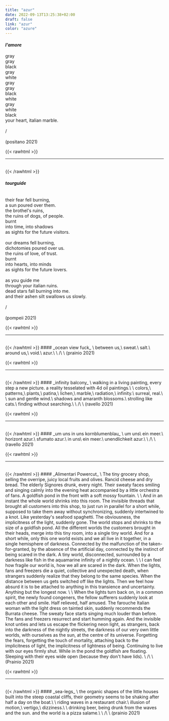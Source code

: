 ```yaml
---
title: "azur"
date: 2022-09-13T13:25:38+02:00
draft: false
link: "azur"
color: "azure"
---
```


#### _l'amore_

gray\
gray\
black\
gray\
white\
gray\
gray\
black\
white\
gray\
white\
black\
your heart, italian marble.\
\
/\
\
(positano 2021)

{{< rawhtml >}}
<br>
<hr class="m-0 gray-line" />
<br>
{{< /rawhtml >}}

#### _tourguide_
\
their fear fell burning,\
a sun poured over them.\
the brothel's ruins,\
the ruins of dogs, of people.\
burnt\
into time, into shadows\
as sights for the future visitors.\
\
our dreams fell burning,\
dichotomies poured over us.\
the ruins of love, of trust.\
burnt\
into hearts, into minds\
as sights for the future lovers.\
\
as you guide me\
through your italian ruins.\
dead stars fall burning into me.\
and their ashen silt swallows us slowly.\
\
/\
\
(pompeii 2021)

{{< rawhtml >}}
<br>
<hr class="m-0 gray-line" />
<br>
{{< /rawhtml >}}
<!-- -->
#### _ocean view fuck_
\
between us,\
sweat.\
salt.\
around us,\
void.\
azur.\
\
/\
\
(prainio 2021)

{{< rawhtml >}}
<br>
<hr class="m-0 gray-line" />
<br>
{{< /rawhtml >}}
<!-- -->
#### _infinity balcony_
\
walking in a living painting, every step a new picture.
a reality tesselated with 4d oil paintings.\
\
colors,\
patterns,\
plants,\
patina,\
lichen,\
marble,\
radiation,\
infinity.\
surreal, real.\
\
sun and gentle wind.\
shadows and amaranth blossoms.\
strolling like cats.\
finding without searching.\
\
/\
\
(ravello 2021)

{{< rawhtml >}}
<br>
<hr class="m-0 gray-line" />
<br>
{{< /rawhtml >}}
<!-- -->
#### _um uns in uns kornblumenblau_
\
um uns\
ein meer.\
horizont azur.\
sfumato azur.\
in uns\
ein meer.\
unendlichkeit azur.\
\
/\
\
(ravello 2021)

{{< rawhtml >}}
<br>
<hr class="m-0 gray-line" />
<br>
{{< /rawhtml >}}
<!-- -->
#### _Alimentari Powercut_
\
The tiny grocery shop, selling the overripe, juicy local fruits and olives.
Rancid cheese and dry bread.
The elderly Signores drunk, every night.
Their sweaty faces smiling and singing calmly into the evening heat accompanied by a little orchestra of fans.
A goldfish pond in the front with a soft mossy fountain.
\
\
And in an instant the whole world shrinks into this room.
The invisible threads that brought all customers into this shop, to just run in parallel for a short while, supposed to take them away without synchronizing, suddenly intertwined to a knot.
Like yesterday's seafood spaghetti.
The obviousness, the implicitness of the light, suddenly gone.
The world stops and shrinks to the size of a goldfish pond.
All the different worlds the customers brought in their heads, merge into this tiny room, into a single tiny world.
And for a short while, only this one world exists and we all live in it together, in a single hemisphere of darkness.
Connected by the malfunction of the taken-for-granted, by the absence of the artificial day, connected by the instinct of being scared in the dark.
A tiny world, disconnected, surrounded by a darkness like fish in the aquamarine infinity of a nightly ocean.
\
\
I can feel how fragile our world is, how we all are scared in the dark.
When the lights, fans and freezers die a quiet, collective and unexpected death, when strangers suddenly realize that they belong to the same species.
When the distance between us gets switched off like the lights.
Then we feel how absurd it is to be attached to anything in this transience and uncertainty.
Anything but the longest now.
\
\
When the lights turn back on, in a common spirit, the newly found congeners, the fellow sufferers suddenly look at each other and smile.
Half relieved, half amused.
The farouche Italian woman with the light dress on tainted skin, suddenly recommends the Burrata cheese.
The sweaty face starts singing much louder than before.
The fans and freezers resurrect and start humming again.
And the invisible knot unties and lets us escape the flickering neon light, as strangers, back into the darkness of the nightly streets, the darkness of our very own little worlds, with ourselves as the sun, at the centre of its universe.
Forgetting the fears, forgetting the touch of mortality, attaching back to the implicitness of light, the implicitness of lightness of being.
Continuing to live with our eyes firmly shut.
While in the pond the goldfish are floating.
Sleeping with their eyes wide open (because they don't have lids).
\
/\
\
(Prainio 2021)

{{< rawhtml >}}
<br>
<hr class="m-0 gray-line" />
<br>
{{< /rawhtml >}}
<!-- -->
#### _sea-legs_
\
the organic shapes of the little houses built into the steep coastal cliffs,
their geometry seems to be shaking after half a day on the boat.\
\
riding waves in a restaurant chair.\
illusion of motion,\
vertigo,\
dizziness.\
\
drinking beer, being drunk from the waves and the sun.
and the world is a pizza salame.\
\
/\
\
(prainio 2021)
